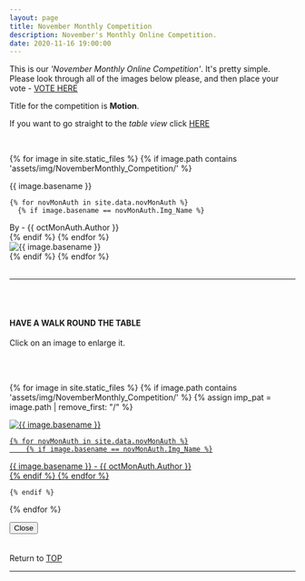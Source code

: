 ```yaml
---
layout: page
title: November Monthly Competition
description: November's Monthly Online Competition.
date: 2020-11-16 19:00:00
---
```



This is our _'November Monthly Online Competition'_. It's pretty simple. Please look through all of the images below please, and then place your vote - <a target="_blank" href="https://surveyhero.com/c/cbf27c29">VOTE HERE</a> 


<p>Title for the competition is <strong>Motion</strong>. </p> 

If you want to go straight to the *table view* click <a href="#tableView">HERE</a>

<!-- <br>
## !! VOTING IS NOW CLOSED !!
<br> -->

<br>

<!-- This loops through all the images in specified folder -->
{% for image in site.static_files %}
    {% if image.path contains 'assets/img/NovemberMonthly_Competition/' %}
<div class="Number">{{ image.basename }}</div>

<!-- This runs and checks if there is a matching author in the file -->
    {% for novMonAuth in site.data.novMonAuth %}
      {% if image.basename == novMonAuth.Img_Name %}
<div class="subName">By - {{ octMonAuth.Author }}</div>
      {% endif %}
    {% endfor %}


<div>
    <img class="col three Comp_Img" src="{{ site.baseurl }}{{ image.path }}" alt="{{ image.basename }}">
</div>
    {% endif %}
{% endfor %}



<br>
<br>

<hr id="tableView">

<br>
<br>

<div class="col three caption">
    <h4>HAVE A WALK ROUND THE TABLE </h4>
    <p>Click on an image to enlarge it.</p>    
</div>

<br>
<br>


<!-- MASONARY GRID -->
<div class="full-width">
	<div class="grid">

{% for image in site.static_files %}
    {% if image.path contains 'assets/img/NovemberMonthly_Competition/' %}
        {% assign imp_pat = image.path | remove_first: "/" %}
<div class="grid__item" data-size="1280x1280">  
    <a href="{{ site.baseurl }}{{ image.path }}" class="img-wrap" alt="{{ image.basename }}">
        <img src="{{ site.baseurl }}{{ image.path }}" alt="{{ image.basename }}" />

    {% for novMonAuth in site.data.novMonAuth %}
        {% if image.basename == novMonAuth.Img_Name %}
<div class="description description--grid">{{ image.basename }} - {{ octMonAuth.Author }}</div>
        {% endif %}
    {% endfor %}

</a>
</div>

    {% endif %}
{% endfor %}
	</div>

<!-- /grid -->
<div class="preview">
	<button class="action action--close"><i class="fa fa-times"></i><span class="text-hidden">Close</span></button>
	<div class="description description--preview"></div>
</div>
</div>
<!-- MASONARY GRID END -->

<br>
<br>

<div class="col three caption">
    Return to <a href="#top">TOP</a>
</div>

<hr>





